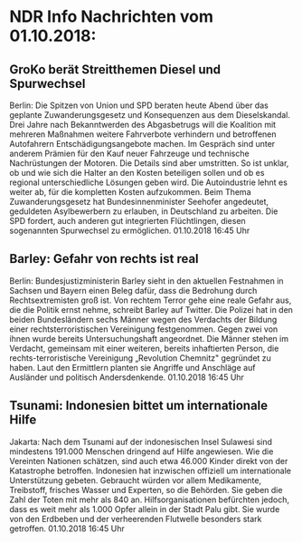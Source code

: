 # NDR Info Nachrichten vom 01.10.2018:


## GroKo berät Streitthemen Diesel und Spurwechsel
Berlin: Die Spitzen von Union und SPD beraten heute Abend über das geplante Zuwanderungsgesetz und Konsequenzen aus dem Dieselskandal. Drei Jahre nach Bekanntwerden des Abgasbetrugs will die Koalition mit mehreren Maßnahmen weitere Fahrverbote verhindern und betroffenen Autofahrern Entschädigungsangebote machen. Im Gespräch sind unter anderem Prämien für den Kauf neuer Fahrzeuge und technische Nachrüstungen der Motoren. Die Details sind aber umstritten. So ist unklar, ob und wie sich die Halter an den Kosten beteiligen sollen und ob es regional unterschiedliche Lösungen geben wird. Die Autoindustrie lehnt es weiter ab, für die kompletten Kosten aufzukommen. Beim Thema Zuwanderungsgesetz hat Bundesinnenminister Seehofer angedeutet, geduldeten Asylbewerbern zu erlauben, in Deutschland zu arbeiten. Die SPD fordert, auch anderen gut integrierten Flüchtlingen, diesen sogenannten Spurwechsel zu ermöglichen. 01.10.2018 16:45 Uhr 

## Barley: Gefahr von rechts ist real
Berlin:	Bundesjustizministerin Barley sieht in den aktuellen Festnahmen in Sachsen und Bayern einen Beleg dafür, dass die Bedrohung durch Rechtsextremisten groß ist. Von rechtem Terror gehe eine reale Gefahr aus, die die Politik ernst nehme, schreibt Barley auf Twitter. Die Polizei hat in den beiden Bundesländern sechs Männer wegen des Verdachts der Bildung einer rechtsterroristischen Vereinigung festgenommen. Gegen zwei von ihnen wurde bereits Untersuchungshaft angeordnet. Die Männer stehen im Verdacht, gemeinsam mit einer weiteren, bereits inhaftierten Person, die rechts-terroristische Vereinigung „Revolution Chemnitz" gegründet zu haben. Laut den Ermittlern planten sie
Angriffe und Anschläge auf Ausländer und politisch Andersdenkende. 01.10.2018 16:45 Uhr 

## Tsunami: Indonesien bittet um internationale Hilfe
Jakarta: Nach dem Tsunami auf der indonesischen Insel Sulawesi sind mindestens 191.000 Menschen dringend auf Hilfe angewiesen. Wie die Vereinten Nationen schätzen, sind auch etwa 46.000 Kinder direkt von der Katastrophe betroffen. Indonesien hat inzwischen offiziell um internationale Unterstützung gebeten. Gebraucht würden vor allem Medikamente, Treibstoff, frisches Wasser und Experten, so die Behörden. Sie geben die Zahl der Toten mit mehr als 840 an. Hilfsorganisationen befürchten jedoch, dass es weit mehr als 1.000 Opfer allein in der Stadt Palu gibt. Sie wurde von den Erdbeben und der verheerenden Flutwelle besonders stark getroffen. 01.10.2018 16:45 Uhr 
